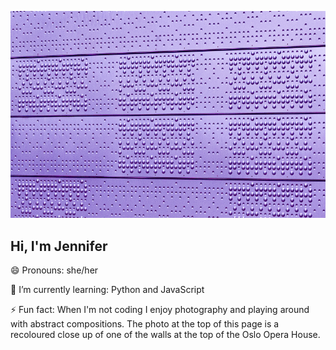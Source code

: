 ![](\textured-wall-purple.jpg)

## Hi, I'm Jennifer 
😄 Pronouns: she/her

🌱 I’m currently learning: Python and JavaScript

⚡ Fun fact: When I'm not coding I enjoy photography and playing around with abstract compositions. The photo at the top of this page is a recoloured close up of one of the walls at the top of the Oslo Opera House. 

